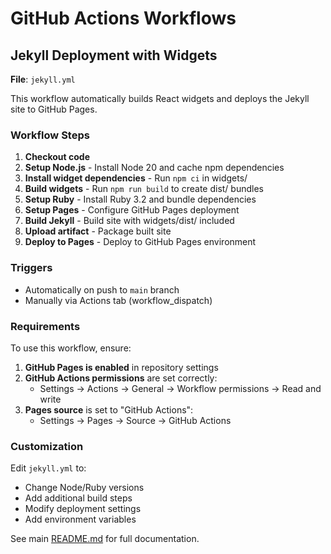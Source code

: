 # GitHub Actions Workflows

## Jekyll Deployment with Widgets

**File**: `jekyll.yml`

This workflow automatically builds React widgets and deploys the Jekyll site to GitHub Pages.

### Workflow Steps

1. **Checkout code**
2. **Setup Node.js** - Install Node 20 and cache npm dependencies
3. **Install widget dependencies** - Run `npm ci` in widgets/
4. **Build widgets** - Run `npm run build` to create dist/ bundles
5. **Setup Ruby** - Install Ruby 3.2 and bundle dependencies
6. **Setup Pages** - Configure GitHub Pages deployment
7. **Build Jekyll** - Build site with widgets/dist/ included
8. **Upload artifact** - Package built site
9. **Deploy to Pages** - Deploy to GitHub Pages environment

### Triggers

- Automatically on push to `main` branch
- Manually via Actions tab (workflow_dispatch)

### Requirements

To use this workflow, ensure:

1. **GitHub Pages is enabled** in repository settings
2. **GitHub Actions permissions** are set correctly:
   - Settings → Actions → General → Workflow permissions → Read and write
3. **Pages source** is set to "GitHub Actions":
   - Settings → Pages → Source → GitHub Actions

### Customization

Edit `jekyll.yml` to:
- Change Node/Ruby versions
- Add additional build steps
- Modify deployment settings
- Add environment variables

See main [README.md](../../README.md) for full documentation.
